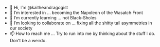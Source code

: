 - 👋 Hi, I’m @kaitheandragogist
- 👀 I’m interested in ... becoming the Napoleon of the Wasatch Front
- 🌱 I’m currently learning ... not Black-Sholes 
- 💞️ I’m looking to collaborate on ... fixing all the shitty tail asymmetries in our society 
- 📫 How to reach me ... Try to run into me by thinking about the stuff I do. Don't be a weirdo. 

<!---
kaitheandragogist/kaitheandragogist is a ✨ special ✨ repository because its `README.md` (this file) appears on your GitHub profile.
You can click the Preview link to take a look at your changes.
--->
